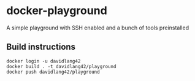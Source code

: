 # docker-playground

A simple playground with SSH enabled and a bunch of tools preinstalled

## Build instructions
```
docker login -u davidlang42
docker build . -t davidlang42/playground
docker push davidlang42/playground
```